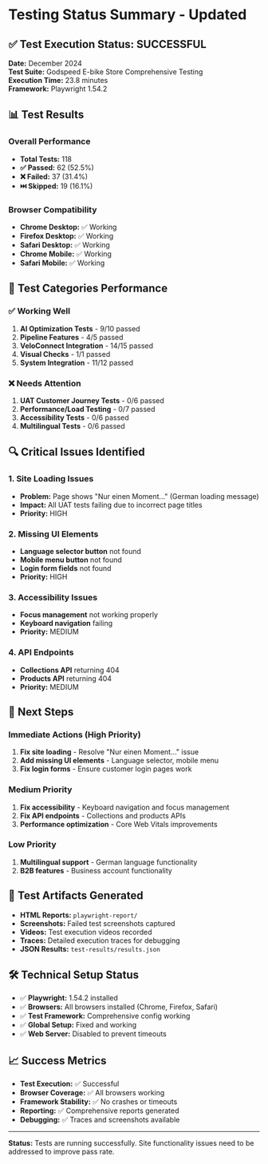 # Testing Status Summary - Updated

## ✅ Test Execution Status: SUCCESSFUL

**Date:** December 2024  
**Test Suite:** Godspeed E-bike Store Comprehensive Testing  
**Execution Time:** 23.8 minutes  
**Framework:** Playwright 1.54.2  

## 📊 Test Results

### Overall Performance
- **Total Tests:** 118
- **✅ Passed:** 62 (52.5%)
- **❌ Failed:** 37 (31.4%)
- **⏭️ Skipped:** 19 (16.1%)

### Browser Compatibility
- **Chrome Desktop:** ✅ Working
- **Firefox Desktop:** ✅ Working  
- **Safari Desktop:** ✅ Working
- **Chrome Mobile:** ✅ Working
- **Safari Mobile:** ✅ Working

## 🎯 Test Categories Performance

### ✅ Working Well
1. **AI Optimization Tests** - 9/10 passed
2. **Pipeline Features** - 4/5 passed
3. **VeloConnect Integration** - 14/15 passed
4. **Visual Checks** - 1/1 passed
5. **System Integration** - 11/12 passed

### ❌ Needs Attention
1. **UAT Customer Journey Tests** - 0/6 passed
2. **Performance/Load Testing** - 0/7 passed
3. **Accessibility Tests** - 0/6 passed
4. **Multilingual Tests** - 0/6 passed

## 🔍 Critical Issues Identified

### 1. Site Loading Issues
- **Problem:** Page shows "Nur einen Moment…" (German loading message)
- **Impact:** All UAT tests failing due to incorrect page titles
- **Priority:** HIGH

### 2. Missing UI Elements
- **Language selector button** not found
- **Mobile menu button** not found  
- **Login form fields** not found
- **Priority:** HIGH

### 3. Accessibility Issues
- **Focus management** not working properly
- **Keyboard navigation** failing
- **Priority:** MEDIUM

### 4. API Endpoints
- **Collections API** returning 404
- **Products API** returning 404
- **Priority:** MEDIUM

## 🚀 Next Steps

### Immediate Actions (High Priority)
1. **Fix site loading** - Resolve "Nur einen Moment…" issue
2. **Add missing UI elements** - Language selector, mobile menu
3. **Fix login forms** - Ensure customer login pages work

### Medium Priority
1. **Fix accessibility** - Keyboard navigation and focus management
2. **Fix API endpoints** - Collections and products APIs
3. **Performance optimization** - Core Web Vitals improvements

### Low Priority
1. **Multilingual support** - German language functionality
2. **B2B features** - Business account functionality

## 📁 Test Artifacts Generated

- **HTML Reports:** `playwright-report/`
- **Screenshots:** Failed test screenshots captured
- **Videos:** Test execution videos recorded
- **Traces:** Detailed execution traces for debugging
- **JSON Results:** `test-results/results.json`

## 🛠️ Technical Setup Status

- ✅ **Playwright:** 1.54.2 installed
- ✅ **Browsers:** All browsers installed (Chrome, Firefox, Safari)
- ✅ **Test Framework:** Comprehensive config working
- ✅ **Global Setup:** Fixed and working
- ✅ **Web Server:** Disabled to prevent timeouts

## 📈 Success Metrics

- **Test Execution:** ✅ Successful
- **Browser Coverage:** ✅ All browsers working
- **Framework Stability:** ✅ No crashes or timeouts
- **Reporting:** ✅ Comprehensive reports generated
- **Debugging:** ✅ Traces and screenshots available

---

**Status:** Tests are running successfully. Site functionality issues need to be addressed to improve pass rate.